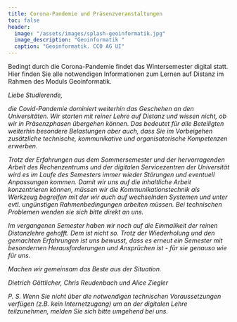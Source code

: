 ```yaml
---
title: Corona-Pandemie und Präsenzveranstaltungen
toc: false
header:
  image: "/assets/images/splash-geoinformatik.jpg"
  image_description: "Geoinformatik "
  caption: "Geoinformatik. CC0 AG UI"
---
```


Bedingt durch die Corona-Pandemie findet das Wintersemester digital statt. Hier finden Sie alle notwendigen Informationen zum Lernen auf Distanz im Rahmen des Moduls Geoinformatik.

<!--more-->

_Liebe Studierende,_ 

_die Covid-Pandemie dominiert weiterhin das Geschehen an den Universitäten. Wir starten mit reiner Lehre auf Distanz und wissen nicht, ob wir in Präsenzphasen übergehen können. Das bedeutet  für alle Beteiligten weiterhin besondere Belastungen aber auch, dass Sie im Vorbeigehen zusätzliche technische, kommunikative und organisatorische Kompetenzen erwerben._

_Trotz der Erfahrungen aus dem Sommersemester und der hervorragenden Arbeit des Rechenzentrums und der digitalen Servicezentren der Universität wird es im Laufe des Semesters immer wieder Störungen und eventuell Anpassungen kommen. Damit wir uns auf die inhaltliche Arbeit konzentrieren können, müssen wir die Kommunikationstechnik als Werkzeug begreifen mit der wir auch auf wechselnden Systemen und unter evtl. ungünstigen Rahmenbedingungen arbeiten müssen. Bei technischen Problemen wenden sie sich bitte direkt an uns._ 

_Im vergangenen Semester haben wir noch auf die Einmalikeit der reinen Distanzlehre gehofft. Dem ist nicht so. Trotz der Wiederholung und den gemachten Erfahrungen ist uns bewusst, dass es erneut ein Semester mit besondernen Herausforderungen und Ansprüchen ist - für sie genauso wie für uns._ 

_Machen wir gemeinsam das Beste aus der Situation._


_Dietrich Göttlicher,  Chris Reudenbach und Alice Ziegler_

_P. S. Wenn Sie nicht über die notwendigen technischen Voraussetzungen verfügen (z.B. kein Internetzugang) um an der digitalen Lehre teilzunehmen, melden Sie sich bitte umgehend bei uns._


